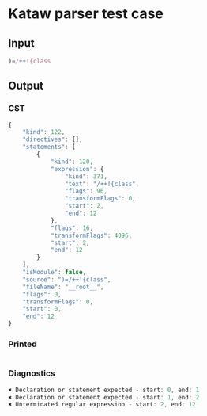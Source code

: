 # Kataw parser test case

## Input

`````js
)=/++!{class
`````

## Output

### CST

```javascript
{
    "kind": 122,
    "directives": [],
    "statements": [
        {
            "kind": 120,
            "expression": {
                "kind": 371,
                "text": "/++!{class",
                "flags": 96,
                "transformFlags": 0,
                "start": 2,
                "end": 12
            },
            "flags": 16,
            "transformFlags": 4096,
            "start": 2,
            "end": 12
        }
    ],
    "isModule": false,
    "source": ")=/++!{class",
    "fileName": "__root__",
    "flags": 0,
    "transformFlags": 0,
    "start": 0,
    "end": 12
}
```

### Printed

```javascript

```

### Diagnostics

```javascript
✖ Declaration or statement expected - start: 0, end: 1
✖ Declaration or statement expected - start: 1, end: 2
✖ Unterminated regular expression - start: 2, end: 12

```


